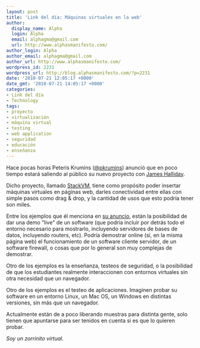 ```yaml
---
layout: post
title: 'Link del día: Máquinas virtuales en la web'
author:
  display_name: Alpha
  login: Alpha
  email: alphagma@gmail.com
  url: http://www.alphasmanifesto.com/
author_login: Alpha
author_email: alphagma@gmail.com
author_url: http://www.alphasmanifesto.com/
wordpress_id: 2231
wordpress_url: http://blog.alphasmanifesto.com/?p=2231
date: '2010-07-21 12:05:17 +0000'
date_gmt: '2010-07-21 14:05:17 +0000'
categories:
- Link del día
- Technology
tags:
- proyecto
- virtualización
- máquina virtual
- testing
- web application
- seguridad
- educación
- enseñanza
---
```


Hace pocas horas Peteris Krumins ([@pkrumins](http://www.twitter.com/pkrumins)) anunció que en poco tiempo estará saliendo al público su nuevo proyecto con [James Halliday](http://substack.net/).

Dicho proyecto, llamado [StackVM](http://stackvm.com/), tiene como propósito poder insertar máquinas virtuales en páginas web, darles conectividad entre ellas con simple pasos como drag &amp; drop, y la cantidad de usos que esto podría tener son miles.

Entre los ejemplos que él menciona en [su anuncio](http://www.catonmat.net/blog/i-am-doing-a-startup), están la posibilidad de dar una demo "live" de un software (que podría incluir por detrás todo el entorno necesario para mostrarlo, incluyendo servidores de bases de datos, incluyendo routers, etc). Podría demostrar online (sí, en la misma página web) el funcionamiento de un software cliente servidor, de un software firewall, o cosas que por lo general son muy complejas de demostrar.

Otro de los ejemplos es la enseñanza, testeos de seguridad, o la posibilidad de que los estudiantes realmente interaccionen con entornos virtuales sin otra necesidad que un navegador.

Otro de los ejemplos es el testeo de aplicaciones. Imaginen probar su software en un entorno Linux, un Mac OS, un Windows en distintas versiones, sin más que un navegador.

Actualmente están de a poco liberando muestras para distinta gente, solo tienen que apuntarse para ser tenidos en cuenta si es que lo quieren probar.

_Soy un zorrinito virtual._

